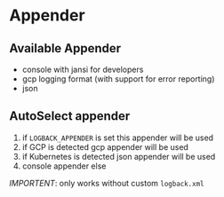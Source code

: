 # Appender

## Available Appender

* console with jansi for developers
* gcp logging format (with support for error reporting)
* json

## AutoSelect appender

1. if `LOGBACK_APPENDER` is set this appender will be used
2. if GCP is detected gcp appender will be used
3. if Kubernetes is detected json appender will be used
4. console appender else

*IMPORTENT*: only works without custom `logback.xml`

